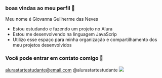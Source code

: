 ### boas vindas ao meu perfil 💙

Meu nome é Giovanna Guilherme das Neves

* Estou estudando e fazendo um projeto no Alura
* Estou me desenvolvendo na linguagem JavaScrip
* Utilizo esse espaço para minha organização e compartilhamento dos meu projetos desenvolvidos
### Você pode entrar em contato comigo 📧 
alurastartestudante@email.com
@alurastartestudante
![]([link](https://pixabay.com/pt/gifs/cora%C3%A7%C3%A3o-amor-vermelho-papel-12028/))
